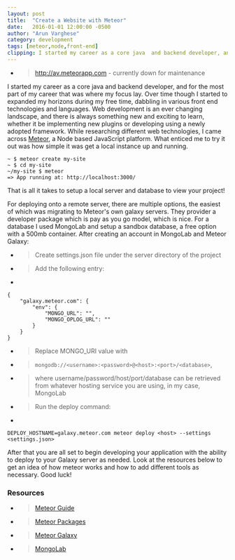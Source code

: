 ```yaml
---
layout: post
title:  "Create a Website with Meteor"
date:   2016-01-01 12:00:00 -0500
author: "Arun Varghese"
category: development
tags: [meteor,node,front-end]
clipping: I started my career as a core java  and backend developer, and for the most part of my career that was where my focus lay. Over time though I started to expanded my horizons during my free time, dabbling in various front end technologies and languages...
---
```


+ > http://av.meteorapp.com - currently down for maintenance

I started my career as a core java  and backend developer, and for the most part of my career that was where my focus lay. Over time though I started to expanded my horizons during my free time, dabbling in various front end technologies and languages. Web development is an ever changing landscape, and there is always something new and exciting to learn, whether it be implementing new plugins or developing using a newly adopted framework. While researching different web technologies, I came across [Meteor](https://www.meteor.com/), a Node based JavaScript platform. What enticed me to try it out was how simple it was get a local instance up and running.

```
~ $ meteor create my-site
~ $ cd my-site
~/my-site $ meteor
=> App running at: http://localhost:3000/
```

That is all it takes to setup a local server and database to view your project!

For deploying onto a remote server, there are multiple options, the easiest of which was migrating to Meteor's own galaxy servers. They provider a developer package which is pay as you go model, which is nice. For a database I used MongoLab and setup a sandbox database, a free option with a 500mb container. After creating an account in MongoLab and Meteor Galaxy:

+ > Create settings.json file under the server directory of the project
+ > Add the following entry:
+ >
```
{ 
	"galaxy.meteor.com": { 
		"env": { 
			"MONGO_URL": "", 
			"MONGO_OPLOG_URL": "" 
		} 
	}
}
```
+ > Replace MONGO_URI value with 
+ > `mongodb://<username>:<password>@<host>:<port>/<database>`, 
+ > where username/password/host/port/database can be retrieved from whatever hosting service you are using, in my case, MongoLab
+ > Run the deploy command: 
+ >
`DEPLOY_HOSTNAME=galaxy.meteor.com meteor deploy <host> --settings <settings.json>`

After that you are all set to begin developing your application with the ability to deploy to your Galaxy server as needed. Look at the resources below to get an idea of how meteor works and how to add different tools as necessary. Good luck!

### Resources
+ > [Meteor Guide](http://guide.meteor.com/)
+ > [Meteor Packages](https://atmospherejs.com/)
+ > [Meteor Galaxy](https://galaxy.meteor.com/)
+ > [MongoLab](https://mongolab.com)

